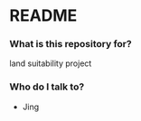 # README #


### What is this repository for? ###

land suitability project


### Who do I talk to? ###

* Jing